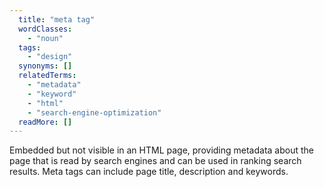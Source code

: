 ```yaml
---
  title: "meta tag"
  wordClasses:
    - "noun"
  tags:
    - "design"
  synonyms: []
  relatedTerms:
    - "metadata"
    - "keyword"
    - "html"
    - "search-engine-optimization"
  readMore: []
---
```

Embedded but not visible in an HTML page, providing metadata about the page that is read by search engines and can be used in ranking search results. Meta tags can include page title, description and keywords.
